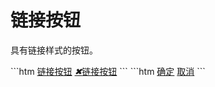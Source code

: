 # 链接按钮
具有链接样式的按钮。
<link rel="stylesheet" href="reset.scss" />
<link rel="stylesheet" href="../form/linkButton.scss" />
<link rel="stylesheet" href="icon.scss" />
<link rel="stylesheet" href="../form/button.scss" />
```htm
<a href="###" class="x-linkbutton">链接按钮</a>
<a href="###" class="x-linkbutton"><i class="x-icon">&#10006;</i>链接按钮</a>
```
```htm
<a href="###" class="x-button">确定</a>
<a href="###" class="x-linkbutton">取消</a>
```
